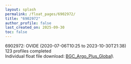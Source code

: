 ```yaml
---
layout: splash
permalink: /float_pages/6902972/
title: "6902972"
author_profile: false
last_created_on: 2025-09-30
toc: false
---
```

 
6902972: OVIDE (2020-07-06T10:25 to 2023-10-30T21:38)\
123 profiles completed\
Individual float file download: [BGC_Argo_Plus_Global](https://ftp.soest.hawaii.edu/bgc_argo_plus/Individual_Floats/outliers_removed/6902972_Sprof_processed.nc)\
